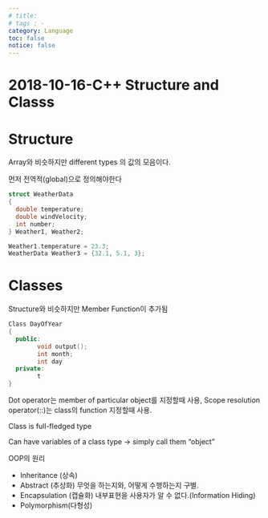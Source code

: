 ```yaml
---
# title: 
# tags : -
category: Language
toc: false
notice: false
---
```


# 2018-10-16-C++ Structure and Classs

# Structure

Array와 비슷하지만 different types 의 값의 모음이다.

먼저 전역적(global)으로 정의해야한다

```cpp
struct WeatherData
{
  double temperature;
  double windVelocity;
  int number;
} Weather1, Weather2;

Weather1.temperature = 23.3;
WeatherData Weather3 = {32.1, 5.1, 3};
```

# Classes

Structure와 비슷하지만 Member Function이 추가됨

```cpp
Class DayOfYear
{
  public:
        void output();
        int month;
        int day
  private:
        t
}
```

Dot operator는 member of particular object를 지정할때 사용, Scope resolution operator(::)는 class의 function 지정할때 사용.

Class is full-fledged type

Can have variables of a class type -> simply call them “object”

OOP의 원리

- Inheritance (상속)
- Abstract (추상화) 무엇을 하는지와, 어떻게 수행하는지 구별.
- Encapsulation (캡슐화) 내부표현을 사용자가 알 수 없다.(Information Hiding)
- Polymorphism(다형성)